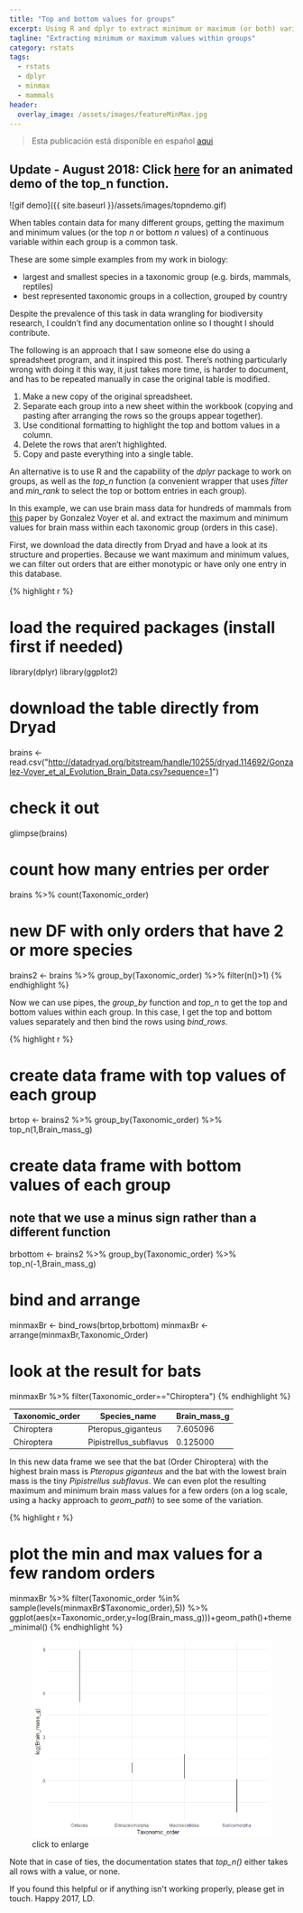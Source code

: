 ```yaml
---
title: "Top and bottom values for groups"
excerpt: Using R and dplyr to extract minimum or maximum (or both) variable values within groups.
tagline: "Extracting minimum or maximum values within groups"
category: rstats
tags:
  - rstats
  - dplyr
  - minmax
  - mammals
header:
  overlay_image: /assets/images/featureMinMax.jpg
---
```


> Esta publicación está disponible en español [aqui](http://luisdva.github.io/Valores-m%C3%A1ximos-y-m%C3%ADnimos-para-datos-agrupados/)  

## Update - August 2018: Click [here](https://luisdva.github.io/rstats/animate-top-n/) for an animated demo of the top_n function.
![gif demo]({{ site.baseurl }}/assets/images/topndemo.gif)

When tables contain data for many different groups, getting the maximum and minimum values (or the top _n_ or bottom _n_ values) of a continuous variable within each group is a common task.   

These are some simple examples from my work in biology:

- largest and smallest species in a taxonomic group (e.g. birds, mammals, reptiles)  
- best represented taxonomic groups in a collection, grouped by country

Despite the prevalence of this task in data wrangling for biodiversity research, I couldn’t find any documentation online so I thought I should contribute. 

The following is an approach that I saw someone else do using a spreadsheet program, and it inspired this post. There’s nothing particularly wrong with doing it this way, it just takes more time, is harder to document, and has to be repeated manually in case the original table is modified.

1. Make a new copy of the original spreadsheet. 
2. Separate each group into a new sheet within the workbook (copying and pasting after arranging the rows so the groups appear together).
3. Use conditional formatting to highlight the top and bottom values in a column.
4. Delete the rows that aren’t highlighted.
5. Copy and paste everything into a single table.

An alternative is to use R and the capability of the _dplyr_ package to work on groups, as well as the _top\_n_ function (a convenient wrapper that uses _filter_ and _min\_rank_ to select the top or bottom entries in each group). 

In this example, we can use brain mass data for hundreds of mammals from [this](http://onlinelibrary.wiley.com/doi/10.1111/evo.12943/abstract) paper by Gonzalez Voyer et al. and extract the maximum and minimum values for brain mass within each taxonomic group (orders in this case).

First, we download the data directly from Dryad and have a look at its structure and properties. Because we want maximum and minimum values, we can filter out orders that are either monotypic or have only one entry in this database.

{% highlight r %}
# load the required packages (install first if needed)
library(dplyr)
library(ggplot2)

# download the table directly from Dryad
brains <- read.csv("http://datadryad.org/bitstream/handle/10255/dryad.114692/Gonzalez-Voyer_et_al_Evolution_Brain_Data.csv?sequence=1")

# check it out
glimpse(brains)

# count how many entries per order
brains %>% count(Taxonomic_order)
# new DF with only orders that have 2 or more species
brains2 <- brains %>% group_by(Taxonomic_order) %>% filter(n()>1)
{% endhighlight %}

Now we can use pipes, the _group\_by_ function and _top\_n_ to get the top and bottom values within each group. In this case, I get the top and bottom values separately and then bind the rows using _bind\_rows_.

{% highlight r %}
# create data frame with top values of each group
brtop <-   brains2 %>% group_by(Taxonomic_order) %>% top_n(1,Brain_mass_g)
# create data frame with bottom values of each group
## note that we use a minus sign rather than a different function
brbottom <-   brains2 %>% group_by(Taxonomic_order) %>% top_n(-1,Brain_mass_g)
# bind and arrange
minmaxBr <- bind_rows(brtop,brbottom) 
minmaxBr <- arrange(minmaxBr,Taxonomic_Order)
# look at the result for bats
minmaxBr %>% filter(Taxonomic_order=="Chiroptera")
{% endhighlight %}

| Taxonomic_order | Species_name           | Brain_mass_g |
|-----------------|------------------------|--------------|
| Chiroptera      | Pteropus_giganteus     | 7.605096     |
| Chiroptera      | Pipistrellus_subflavus | 0.125000     |

In this new data frame we see that the bat (Order Chiroptera) with the highest brain mass is _Pteropus giganteus_ and the bat with the lowest brain mass is the tiny _Pipistrellus subflavus_. 
We can even plot the resulting maximum and minimum brain mass values for a few orders (on a log scale, using a hacky approach to _geom\_path_) to see some of the variation.

{% highlight r %}
# plot the min and max values for a few random orders
minmaxBr %>% filter(Taxonomic_order %in% sample(levels(minmaxBr$Taxonomic_order),5)) %>% 
ggplot(aes(x=Taxonomic_order,y=log(Brain_mass_g)))+geom_path()+theme_minimal()
{% endhighlight %}

<figure>
    <a href="/assets/images/bothslopes.png"><img src="/assets/images/brainMasses.png"></a>
        <figcaption>click to enlarge</figcaption>
</figure>


Note that in case of ties, the documentation states that _top\_n()_ either takes all rows with a value, or none.

If you found this helpful or if anything isn't working properly, please get in touch.
Happy 2017,
LD.
